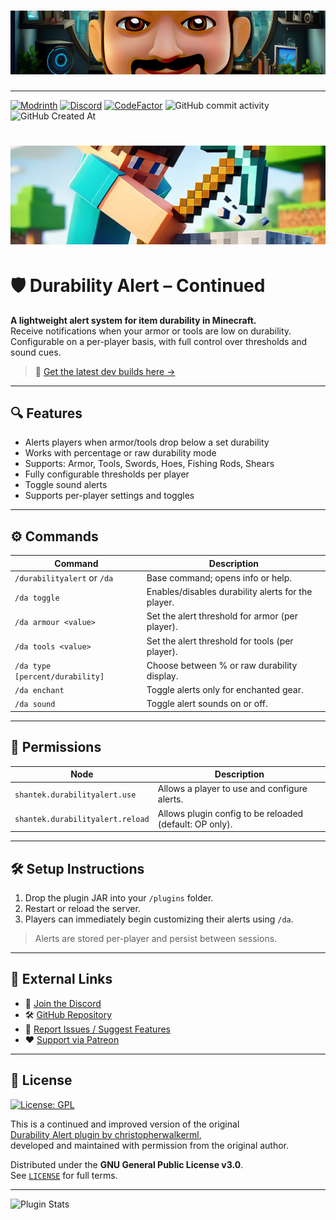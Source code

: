 # ![Shantek Banner](/.github/assets/Banner.png)

---
[![Modrinth](https://img.shields.io/badge/Modrinth-Download-green?logo=modrinth)](https://modrinth.com/plugin/durability-alert-continued)
[![Discord](https://img.shields.io/discord/628396916639793152.svg?color=%237289da&label=discord)](https://shantek.co/discord)
[![CodeFactor](https://www.codefactor.io/repository/github/shantek/durabilityalert-continued/badge)](https://www.codefactor.io/repository/github/shantek/durabilityalert-continued)
![GitHub commit activity](https://img.shields.io/github/commit-activity/m/shantek/DurabilityAlert-Continued)
![GitHub Created At](https://img.shields.io/github/created-at/shantek/DurabilityAlert-Continued)

# ![Durability Alert Banner](/.github/assets/DA_Banner.png)

# 🛡️ Durability Alert – Continued

**A lightweight alert system for item durability in Minecraft.**  
Receive notifications when your armor or tools are low on durability. Configurable on a per-player basis, with full control over thresholds and sound cues.

> 🔧 [Get the latest dev builds here →](https://www.github.com/shantek/DurabilityAlert-Continued/releases)

---

## 🔍 Features

- Alerts players when armor/tools drop below a set durability
- Works with percentage or raw durability mode
- Supports: Armor, Tools, Swords, Hoes, Fishing Rods, Shears
- Fully configurable thresholds per player
- Toggle sound alerts
- Supports per-player settings and toggles

---

## ⚙️ Commands

| Command | Description |
|---------|-------------|
| `/durabilityalert` or `/da` | Base command; opens info or help. |
| `/da toggle` | Enables/disables durability alerts for the player. |
| `/da armour <value>` | Set the alert threshold for armor (per player). |
| `/da tools <value>` | Set the alert threshold for tools (per player). |
| `/da type [percent/durability]` | Choose between % or raw durability display. |
| `/da enchant` | Toggle alerts only for enchanted gear. |
| `/da sound` | Toggle alert sounds on or off. |

---

## 🔐 Permissions

| Node | Description |
|------|-------------|
| `shantek.durabilityalert.use` | Allows a player to use and configure alerts. |
| `shantek.durabilityalert.reload` | Allows plugin config to be reloaded (default: OP only). |

---

## 🛠️ Setup Instructions

1. Drop the plugin JAR into your `/plugins` folder.
2. Restart or reload the server.
3. Players can immediately begin customizing their alerts using `/da`.

> Alerts are stored per-player and persist between sessions.

---

## 💬 External Links

- 💬 [Join the Discord](https://shantek.co/discord)
- 🛠️ [GitHub Repository](https://github.com/shantek/DurabilityAlert-Continued)
- 🐞 [Report Issues / Suggest Features](https://github.com/shantek/DurabilityAlert-Continued/issues)
- ❤️ [Support via Patreon](https://shantek.co/patreon)

---

## 📄 License

[![License: GPL](https://img.shields.io/badge/license-GPL-blue.svg)](LICENSE)

This is a continued and improved version of the original  
[Durability Alert plugin by christopherwalkerml](https://github.com/christopherwalkerml/DurabilityAlert),  
developed and maintained with permission from the original author.


Distributed under the **GNU General Public License v3.0**.  
See [`LICENSE`](LICENSE) for full terms.

--- 

![Plugin Stats](https://bstats.org/signatures/bukkit/Durability%20Alert%20Continued.svg)